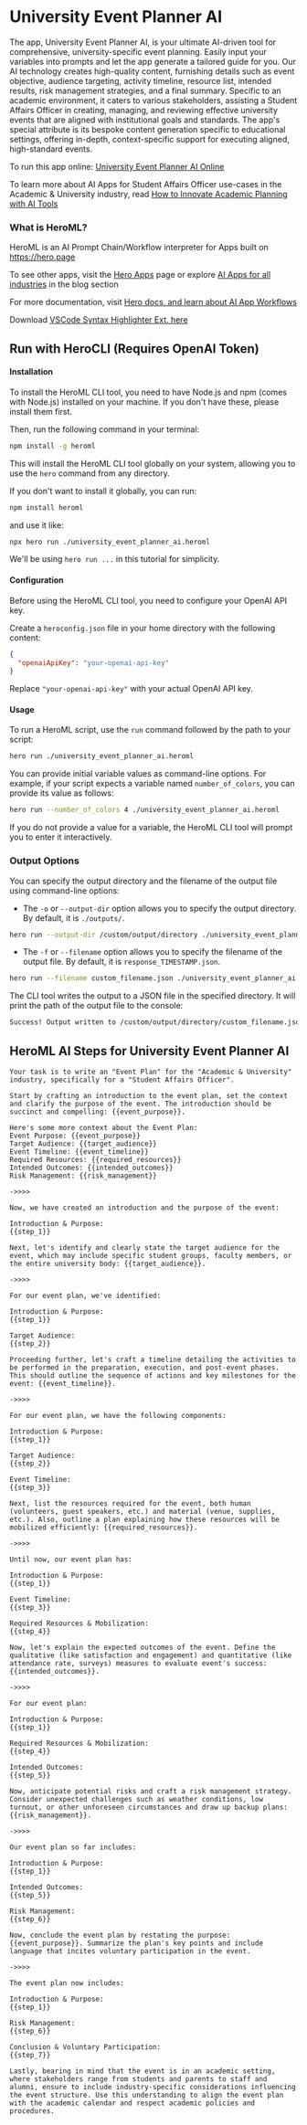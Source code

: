 # University Event Planner AI

The app, University Event Planner AI, is your ultimate AI-driven tool for comprehensive, university-specific event planning. Easily input your variables into prompts and let the app generate a tailored guide for you. Our AI technology creates high-quality content, furnishing details such as event objective, audience targeting, activity timeline, resource list, intended results, risk management strategies, and a final summary. Specific to an academic environment, it caters to various stakeholders, assisting a Student Affairs Officer in creating, managing, and reviewing effective university events that are aligned with institutional goals and standards. The app's special attribute is its bespoke content generation specific to educational settings, offering in-depth, context-specific support for executing aligned, high-standard events.

To run this app online: [University Event Planner AI Online](https://hero.page/app/university-event-planner-ai-ai-driven-university-event-strategy/CvJwwLjuJr1tFnMoCtOP)

To learn more about AI Apps for Student Affairs Officer use-cases in the Academic & University industry, read [How to Innovate Academic Planning with AI Tools](https://hero.page/blog/academic-and-university/student-affairs-officer/how-to-innovate-academic-planning-with-ai-tools/170709)

### What is HeroML?
HeroML is an AI Prompt Chain/Workflow interpreter for Apps built on https://hero.page 

To see other apps, visit the [Hero Apps](https://hero.page/apps) page or explore [AI Apps for all industries](https://hero.page/blog) in the blog section

For more documentation, visit [Hero docs, and learn about AI App Workflows](https://hero.page/tutorials/introduction-to-heroml)

Download [VSCode Syntax Highlighter Ext. here](https://marketplace.visualstudio.com/items?itemName=hero-page.heroml)

## Run with HeroCLI (Requires OpenAI Token)

#### Installation

To install the HeroML CLI tool, you need to have Node.js and npm (comes with Node.js) installed on your machine. If you don't have these, please install them first. 

Then, run the following command in your terminal:

```bash
npm install -g heroml
```

This will install the HeroML CLI tool globally on your system, allowing you to use the `hero` command from any directory.

If you don't want to install it globally, you can run:

```bash
npm install heroml
```

and use it like:

```bash
npx hero run ./university_event_planner_ai.heroml
```

We'll be using `hero run ...` in this tutorial for simplicity.

#### Configuration

Before using the HeroML CLI tool, you need to configure your OpenAI API key. 

Create a `heroconfig.json` file in your home directory with the following content:

```json
{
  "openaiApiKey": "your-openai-api-key"
}
```

Replace `"your-openai-api-key"` with your actual OpenAI API key.

#### Usage

To run a HeroML script, use the `run` command followed by the path to your script:

```bash
hero run ./university_event_planner_ai.heroml
```

You can provide initial variable values as command-line options. For example, if your script expects a variable named `number_of_colors`, you can provide its value as follows:

```bash
hero run --number_of_colors 4 ./university_event_planner_ai.heroml
```

If you do not provide a value for a variable, the HeroML CLI tool will prompt you to enter it interactively.

### Output Options

You can specify the output directory and the filename of the output file using command-line options:

- The `-o` or `--output-dir` option allows you to specify the output directory. By default, it is `./outputs/`.

```bash
hero run --output-dir /custom/output/directory ./university_event_planner_ai.heroml
```

- The `-f` or `--filename` option allows you to specify the filename of the output file. By default, it is `response_TIMESTAMP.json`.

```bash
hero run --filename custom_filename.json ./university_event_planner_ai.heroml
```

The CLI tool writes the output to a JSON file in the specified directory. It will print the path of the output file to the console:

```bash
Success! Output written to /custom/output/directory/custom_filename.json
```


## HeroML AI Steps for University Event Planner AI
```
Your task is to write an "Event Plan" for the "Academic & University" industry, specifically for a "Student Affairs Officer". 

Start by crafting an introduction to the event plan, set the context and clarify the purpose of the event. The introduction should be succinct and compelling: {{event_purpose}}.

Here's some more context about the Event Plan:
Event Purpose: {{event_purpose}}
Target Audience: {{target_audience}}
Event Timeline: {{event_timeline}}
Required Resources: {{required_resources}}
Intended Outcomes: {{intended_outcomes}}
Risk Management: {{risk_management}}

->>>>

Now, we have created an introduction and the purpose of the event:

Introduction & Purpose:
{{step_1}}

Next, let's identify and clearly state the target audience for the event, which may include specific student groups, faculty members, or the entire university body: {{target_audience}}.

->>>>

For our event plan, we've identified:

Introduction & Purpose:
{{step_1}}

Target Audience:
{{step_2}}

Proceeding further, let's craft a timeline detailing the activities to be performed in the preparation, execution, and post-event phases. This should outline the sequence of actions and key milestones for the event: {{event_timeline}}.

->>>>

For our event plan, we have the following components:

Introduction & Purpose:
{{step_1}}

Target Audience:
{{step_2}}

Event Timeline:
{{step_3}}

Next, list the resources required for the event, both human (volunteers, guest speakers, etc.) and material (venue, supplies, etc.). Also, outline a plan explaining how these resources will be mobilized efficiently: {{required_resources}}.

->>>>

Until now, our event plan has:

Introduction & Purpose:
{{step_1}}

Event Timeline:
{{step_3}}

Required Resources & Mobilization:
{{step_4}}

Now, let's explain the expected outcomes of the event. Define the qualitative (like satisfaction and engagement) and quantitative (like attendance rate, surveys) measures to evaluate event's success: {{intended_outcomes}}.

->>>>

For our event plan:

Introduction & Purpose:
{{step_1}}

Required Resources & Mobilization:
{{step_4}}

Intended Outcomes:
{{step_5}}

Now, anticipate potential risks and craft a risk management strategy. Consider unexpected challenges such as weather conditions, low turnout, or other unforeseen circumstances and draw up backup plans: {{risk_management}}.

->>>>

Our event plan so far includes:

Introduction & Purpose:
{{step_1}}

Intended Outcomes:
{{step_5}}

Risk Management:
{{step_6}}

Now, conclude the event plan by restating the purpose: {{event_purpose}}. Summarize the plan's key points and include language that incites voluntary participation in the event.

->>>>

The event plan now includes:

Introduction & Purpose:
{{step_1}}

Risk Management:
{{step_6}}

Conclusion & Voluntary Participation:
{{step_7}}

Lastly, bearing in mind that the event is in an academic setting, where stakeholders range from students and parents to staff and alumni, ensure to include industry-specific considerations influencing the event structure. Use this understanding to align the event plan with the academic calendar and respect academic policies and procedures.


```

